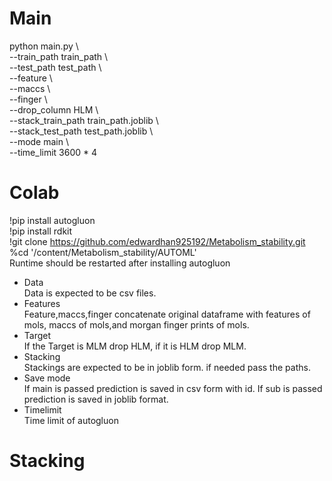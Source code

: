 # Main  
python main.py \  
--train_path train_path \    
--test_path test_path \  
--feature \  
--maccs \  
--finger \  
--drop_column HLM \  
--stack_train_path train_path.joblib \  
--stack_test_path test_path.joblib \  
--mode main \  
--time_limit 3600 * 4  

# Colab  
!pip install autogluon  
!pip install rdkit  
!git clone https://github.com/edwardhan925192/Metabolism_stability.git  
%cd '/content/Metabolism_stability/AUTOML'  
Runtime should be restarted after installing autogluon   

* Data  
Data is expected to be csv files.  
* Features  
Feature,maccs,finger concatenate original dataframe with features of mols, maccs of mols,and morgan finger prints of mols.  
* Target  
If the Target is MLM drop HLM, if it is HLM drop MLM.    
* Stacking  
Stackings are expected to be in joblib form. if needed pass the paths.  
* Save mode  
If main is passed prediction is saved in csv form with id. If sub is passed prediction is saved in joblib format.  
* Timelimit  
Time limit of autogluon

# Stacking  



